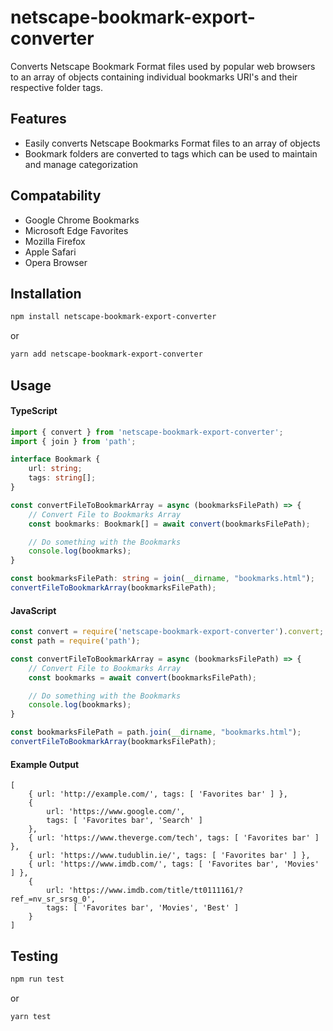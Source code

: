 
# netscape-bookmark-export-converter
 Converts Netscape Bookmark Format files used by popular web browsers to an array of objects containing individual bookmarks URI's and their respective folder tags.

## Features
* Easily converts Netscape Bookmarks Format files to an array of objects
* Bookmark folders are converted to tags which can be used to maintain and manage categorization

## Compatability
* Google Chrome Bookmarks
* Microsoft Edge Favorites
* Mozilla Firefox
* Apple Safari
* Opera Browser

## Installation
```sh
npm install netscape-bookmark-export-converter
```
or

```sh
yarn add netscape-bookmark-export-converter
```

## Usage

#### TypeScript
```ts
import { convert } from 'netscape-bookmark-export-converter';
import { join } from 'path';

interface Bookmark {
    url: string;
    tags: string[];
}

const convertFileToBookmarkArray = async (bookmarksFilePath) => {
    // Convert File to Bookmarks Array
    const bookmarks: Bookmark[] = await convert(bookmarksFilePath);

    // Do something with the Bookmarks
    console.log(bookmarks);
}

const bookmarksFilePath: string = join(__dirname, "bookmarks.html");
convertFileToBookmarkArray(bookmarksFilePath);
```
#### JavaScript

```js
const convert = require('netscape-bookmark-export-converter').convert;
const path = require('path');

const convertFileToBookmarkArray = async (bookmarksFilePath) => {
    // Convert File to Bookmarks Array
    const bookmarks = await convert(bookmarksFilePath);

    // Do something with the Bookmarks
    console.log(bookmarks);
}

const bookmarksFilePath = path.join(__dirname, "bookmarks.html");
convertFileToBookmarkArray(bookmarksFilePath);
```

#### Example Output
```
[
    { url: 'http://example.com/', tags: [ 'Favorites bar' ] },
    {
        url: 'https://www.google.com/',
        tags: [ 'Favorites bar', 'Search' ]
    },
    { url: 'https://www.theverge.com/tech', tags: [ 'Favorites bar' ] },
    { url: 'https://www.tudublin.ie/', tags: [ 'Favorites bar' ] },
    { url: 'https://www.imdb.com/', tags: [ 'Favorites bar', 'Movies' ] },
    {
        url: 'https://www.imdb.com/title/tt0111161/?ref_=nv_sr_srsg_0',
        tags: [ 'Favorites bar', 'Movies', 'Best' ]
    }
]
```

## Testing
```sh
npm run test
```
or
```sh
yarn test
```